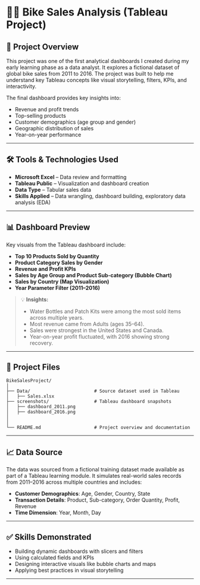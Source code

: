 
# 🚴‍♂️ Bike Sales Analysis (Tableau Project)

## 📌 Project Overview

This project was one of the first analytical dashboards I created during my early learning phase as a data analyst. It explores a fictional dataset of global bike sales from 2011 to 2016. The project was built to help me understand key Tableau concepts like visual storytelling, filters, KPIs, and interactivity.

The final dashboard provides key insights into:
- Revenue and profit trends
- Top-selling products
- Customer demographics (age group and gender)
- Geographic distribution of sales
- Year-on-year performance

---

## 🛠 Tools & Technologies Used

- **Microsoft Excel** – Data review and formatting  
- **Tableau Public** – Visualization and dashboard creation  
- **Data Type** – Tabular sales data  
- **Skills Applied** – Data wrangling, dashboard building, exploratory data analysis (EDA)

---

## 📊 Dashboard Preview

Key visuals from the Tableau dashboard include:
- **Top 10 Products Sold by Quantity**
- **Product Category Sales by Gender**
- **Revenue and Profit KPIs**
- **Sales by Age Group and Product Sub-category (Bubble Chart)**
- **Sales by Country (Map Visualization)**
- **Year Parameter Filter (2011–2016)**

> 💡 **Insights:**
> - Water Bottles and Patch Kits were among the most sold items across multiple years.
> - Most revenue came from Adults (ages 35–64).
> - Sales were strongest in the United States and Canada.
> - Year-on-year profit fluctuated, with 2016 showing strong recovery.

---

## 📂 Project Files

```
BikeSalesProject/
│
├── Data/                        # Source dataset used in Tableau
│   ├── Sales.xlsx              
├── screenshots/                 # Tableau dashboard snapshots
│   ├── dashboard_2011.png
│   ├── dashboard_2016.png
│   
│   
└── README.md                    # Project overview and documentation
```

---

## 📈 Data Source

The data was sourced from a fictional training dataset made available as part of a Tableau learning module. It simulates real-world sales records from 2011–2016 across multiple countries and includes:

- **Customer Demographics**: Age, Gender, Country, State  
- **Transaction Details**: Product, Sub-category, Order Quantity, Profit, Revenue  
- **Time Dimension**: Year, Month, Day

---

## ✅ Skills Demonstrated

- Building dynamic dashboards with slicers and filters
- Using calculated fields and KPIs
- Designing interactive visuals like bubble charts and maps
- Applying best practices in visual storytelling

---

